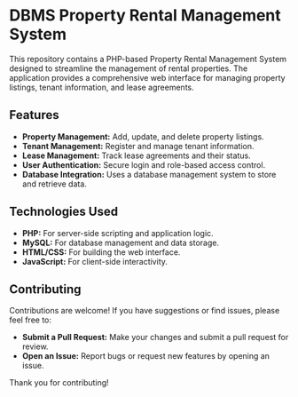 # DBMS Property Rental Management System

This repository contains a PHP-based Property Rental Management System designed to streamline the management of rental properties. The application provides a comprehensive web interface for managing property listings, tenant information, and lease agreements.

## Features

- **Property Management:** Add, update, and delete property listings.
- **Tenant Management:** Register and manage tenant information.
- **Lease Management:** Track lease agreements and their status.
- **User Authentication:** Secure login and role-based access control.
- **Database Integration:** Uses a database management system to store and retrieve data.

## Technologies Used

- **PHP:** For server-side scripting and application logic.
- **MySQL:** For database management and data storage.
- **HTML/CSS:** For building the web interface.
- **JavaScript:** For client-side interactivity.

## Contributing

Contributions are welcome! If you have suggestions or find issues, please feel free to:

- **Submit a Pull Request:** Make your changes and submit a pull request for review.
- **Open an Issue:** Report bugs or request new features by opening an issue.

Thank you for contributing!
